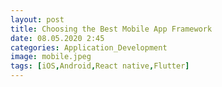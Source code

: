 ```yaml
---
layout: post
title: Choosing the Best Mobile App Framework
date: 08.05.2020 2:45
categories: Application_Development
image: mobile.jpeg
tags: [iOS,Android,React native,Flutter]
---
```


